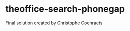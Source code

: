 theoffice-search-phonegap
=========================

Final solution created by Christophe Coenraets
